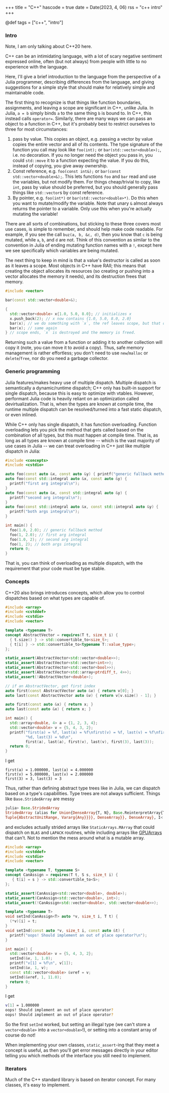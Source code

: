 +++
title = "C++"
hascode = true
date = Date(2023, 4, 06)
rss = "c++ intro"
+++

@def tags = ["c++", "intro"]

### Intro

Note, I am only talking about C++20 here.

C++ can be an intimidating language, with a lot of scary negative sentiment expressed online, often (but not always) from people with little to no experience with the language.

Here, I'll give a brief introduction to the language from the perspective of a Julia programmer, describing differences from the language, and giving suggestions for a simple style that should make for relatively simple and maintainable code.

The first thing to recognize is that things like function boundaries, assignments, and leaving a scope are significant in C++, unlike Julia. In Julia, `a = b` simply binds `a` to the same thing `b` is bound to. In C++, this instead calls `operator=`.
Similarly, there are many ways we can pass an object to a function in C++, but it's probably best to restrict ourselves to three for most circumstances:
1. pass by value. This copies an object, e.g. passing a vector by value copies the entire vector and all of its contents. The type signature of the function you call may look like `foo(int);` or `bar(std::vector<double>);`, i.e. no decoration. If you no longer need the object you pass in, you could `std::move` it to a function expecting the value. If you do this, instead of copying, you give away ownership.
2. Const reference, e.g. `foo(const int&);` or `bar(const std::vector<double>&);`. This lets functions `foo` and `bar` read and use the variables, but not modify them. For things cheap/trivial to copy, like `int`, pass by value should be preferred, but you should generally pass things like `std::vector`s by const reference.
3. By pointer, e.g. `foo(int*)` or `bar(std::vector<double>*)`. Do this when you want to mutate/modify the variable. Note that unary `&` almost always returns the pointer to a variable. Only use this when you're actually mutating the variable!

There are all sorts of combinations, but sticking to these three covers most use cases, is simple to remember, and should help make code readable. For example, if you see the call `buz(a, b, &c, d)`, then you know that `c` is being mutated, while `a`, `b`, and `d` are not. Think of this convention as similar to the convention in Julia of ending mutating function names with a `!`, except here we see specifically which variables are being mutated.

The next thing to keep in mind is that a value's destructor is called as soon as it leaves a scope.
Most objects in C++ have RAII; this means that creating the object allocates its resources (so creating or pushing into a vector allocates the memory it needs), and its destruction frees that memory.

```cpp
#include <vector>

bar(const std::vector<double>&);

{
  std::vector<double> x{1.0, 5.0, 8.0}; // initializes x
  x.push_back(2); // x now contains {1.0, 5.0, 8.0, 2.0}
  bar(x); // we do something with `x`, the ref leaves scope, but that doesn't trigger anything
  bar(x); // same again
} // scope ends, `x` is destroyed and the memory is freed.
```

Returning such a value from a function or adding it to another collection will copy it (note, you can move it to avoid a copy).
Thus, safe memory management is rather effortless; you don't need to use `new`/`malloc` or `delete`/`free`, nor do you need a garbage collector.

### Generic programming

Julia features/makes heavy use of multiple dispatch.
Multiple dispatch is semantically a dynamic/runtime dispatch; C++ only has built-in support for single dispatch, because this is easy to optimize with vtables.
However, performant Julia code is heavily reliant on an optimization called devirtualization. That is, when the types are known at compile time, the runtime multiple dispatch can be resolved/turned into a fast static dispatch, or even inlined.

While C++ only has single dispatch, it has function overloading. Function overloading lets you pick the method that gets called based on the combination of all types, but this must happen at compile time.
That is, as long as all types are known at compile time -- which is the vast majority of use cases in Julia -- we can treat overloading in C++ just like multiple dispatch in Julia:
```cpp
#include <concepts>
#include <cstdio>

auto foo(const auto &x, const auto &y) { printf("generic fallback method\n"); }
auto foo(const std::integral auto &x, const auto &y) {
  printf("first arg integral\n");
}
auto foo(const auto &x, const std::integral auto &y) {
  printf("second arg integral\n");
}
auto foo(const std::integral auto &x, const std::integral auto &y) {
  printf("both args integral\n");
}

int main() {
  foo(1.0, 2.0); // generic fallback method
  foo(1, 2.0); // first arg integral
  foo(1.0, 2); // second arg integral
  foo(1, 2); // both args integral
  return 0;
}
```
That is, you can think of overloading as multiple dispatch, with the requirement that your code must be type stable.

### Concepts

C++20 also brings introduces concepts, which allow you to control dispatches based on what types are capable of.
```cpp
#include <array>
#include <cstddef>
#include <cstdio>
#include <vector>

template <typename T>
concept AbstractVector = requires(T t, size_t i) {
  { t.size() } -> std::convertible_to<size_t>;
  { t[i] } -> std::convertible_to<typename T::value_type>;
};

static_assert(AbstractVector<std::vector<double>>);
static_assert(AbstractVector<std::vector<int>>);
static_assert(AbstractVector<std::vector<bool>>);
static_assert(AbstractVector<std::array<ptrdiff_t, 4>>);
static_assert(!AbstractVector<double>);

// if an AbstractVector, get first index
auto first(const AbstractVector auto &v) { return v[0]; }
auto last(const AbstractVector auto &v) { return v[v.size() - 1]; }

auto first(const auto &x) { return x; }
auto last(const auto &x) { return x; }

int main() {
  std::array<double, 4> a = {1, 2, 3, 4};
  std::vector<double> v = {5, 4, 3, 2};
  printf("first(a) = %f, last(a) = %f\nfirst(v) = %f, last(v) = %f\nfirst(3) = "
         "%d, last(3) = %d\n",
         first(a), last(a), first(v), last(v), first(3), last(3));
  return 0;
}
```
I get
```
first(a) = 1.000000, last(a) = 4.000000
first(v) = 5.000000, last(v) = 2.000000
first(3) = 3, last(3) = 3
```

Thus, rather than defining abstract type trees like in Julia, we can dispatch based on a type's capabilities.
Type trees are not always sufficient. Things like `Base.StridedArray` are messy
```julia
julia> Base.StridedArray
StridedArray (alias for Union{DenseArray{T, N}, Base.ReinterpretArray{T, N, S, A, IsReshaped} where {A<:Union{SubArray{T, N, A, I, true} where {T, N, A<:DenseArray, I<:Union{Tuple{Vararg{Real}}, Tuple{AbstractUnitRange, Vararg{Any}}}}, DenseArray}, IsReshaped, S}, Base.ReshapedArray{T, N, A} where A<:Union{Base.ReinterpretArray{T, N, S, A, IsReshaped} where {T, N, A<:Union{SubArray{T, N, A, I, true} where {T, N, A<:DenseArray, I<:Union{Tuple{Vararg{Real}}, Tuple{AbstractUnitRange, Vararg{Any}}}}, DenseArray}, IsReshaped, S}, SubArray{T, N, A, I, true} where {T, N, A<:DenseArray, I<:Union{Tuple{Vararg{Real}}, Tuple{AbstractUnitRange, Vararg{Any}}}}, DenseArray}, SubArray{T, N, A, I} where {A<:Union{Base.ReinterpretArray{T, N, S, A, IsReshaped} where {T, N, A<:Union{SubArray{T, N, A, I, true} where {T, N, A<:DenseArray, I<:Union{Tuple{Vararg{Real}}, Tuple{AbstractUnitRange, Vararg{Any}}}}, DenseArray}, IsReshaped, S}, Base.ReshapedArray{T, N, A} where {T, N, A<:Union{Base.ReinterpretArray{T, N, S, A, IsReshaped} where {T, N, A<:Union{SubArray{T, N, A, I, true} where {T, N, A<:DenseArray, I<:Union{Tuple{Vararg{Real}}, Tuple{AbstractUnitRange, Vararg{Any}}}}, DenseArray}, IsReshaped, S}, SubArray{T, N, A, I, true} where {T, N, A<:DenseArray, I<:Union{Tuple{Vararg{Real}},
Tuple{AbstractUnitRange, Vararg{Any}}}}, DenseArray}}, DenseArray}, I<:Tuple{Vararg{Union{Base.AbstractCartesianIndex, Base.ReshapedArray{T, N, A, Tuple{}} where {T, N, A<:AbstractUnitRange}, Union{AbstractRange{<:Union{Int128, Int16, Int32, Int64, Int8, UInt128, UInt16, UInt32, UInt64, UInt8}}, var"#s93"} where var"#s93"<:Union{Int128, Int16, Int32, Int64, Int8, UInt128, UInt16, UInt32, UInt64, UInt8}}}}}} where {T, N})
```
and excludes actually strided arrays like `StaticArrays.MArray` that could dispatch on `BLAS` and `LAPACK` routines, while including arrays like [GPUArrays](https://github.com/JuliaGPU/GPUArrays.jl/blob/cd237a4f77ddfaeea6d01c6ea84ca02e71da3108/src/device/abstractarray.jl#L15) that can't.
Not to mention the mess around what is a mutable array.

```cpp
#include <array>
#include <cstddef>
#include <cstdio>
#include <vector>

template <typename T, typename S>
concept CanAssign = requires(T t, S s, size_t i) {
   { t[i] = s } -> std::convertible_to<S>;
};

static_assert(CanAssign<std::vector<double>, double>);
static_assert(CanAssign<std::vector<double>, int>);
static_assert(!CanAssign<std::vector<double>, std::vector<double>>);

template <typename T>
void setInd(CanAssign<T> auto *v, size_t i, T t) {
  (*v)[i] = t;
}
void setInd(const auto *v, size_t i, const auto &t) {
  printf("oops! Should implement an out of place operator?\n");
}

int main() {
  std::vector<double> v = {5, 4, 3, 2};
  setInd(&v, 1, 1.0);
  printf("v[1] = %f\n", v[1]);
  setInd(&v, 1, v);
  const std::vector<double> &vref = v;
  setInd(&vref, 1, 11.0);
  return 0;
}
```
I get
```sh
v[1] = 1.000000
oops! Should implement an out of place operator?
oops! Should implement an out of place operator?
```
So the first `setInd` worked, but setting an illegal type (we can't store a `vector<double>` into a `vector<double>`!), or setting into a constant array of course do not!

When implementing your own classes, `static_assert`-ing that they meet a concept is useful, as then you'll get error messages directly in your editor telling you which methods of the interface you still need to implement.

### Iterators

Much of the C++ standard library is based on iterator concept. For many classes, it's easy to implement.
